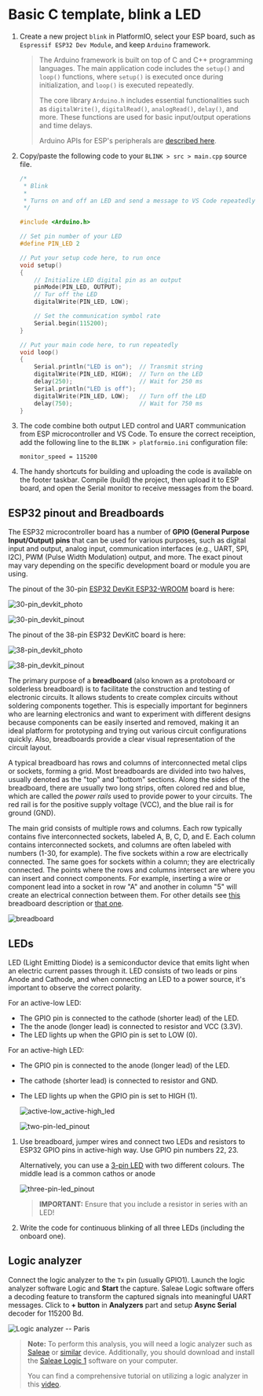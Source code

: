 # Basic C template, blink a LED

1. Create a new project `blink` in PlatformIO, select your ESP board, such as `Espressif ESP32 Dev Module`, and keep `Arduino` framework.

   > The Arduino framework is built on top of C and C++ programming languages. The main application code includes the `setup()` and `loop()` functions, where `setup()` is executed once during initialization, and `loop()` is executed repeatedly.
   >
   > The core library `Arduino.h` includes essential functionalities such as `digitalWrite()`, `digitalRead()`, `analogRead()`, `delay()`, and more. These functions are used for basic input/output operations and time delays.
   >
   > Arduino APIs for ESP's peripherals are [described here](https://espressif-docs.readthedocs-hosted.com/projects/arduino-esp32/en/latest/libraries.html#apis).

2. Copy/paste the following code to your `BLINK > src > main.cpp` source file.

    ```c
    /*
     * Blink
     *
     * Turns on and off an LED and send a message to VS Code repeatedly.
     */

    #include <Arduino.h>

    // Set pin number of your LED
    #define PIN_LED 2

    // Put your setup code here, to run once
    void setup()
    {
        // Initialize LED digital pin as an output
        pinMode(PIN_LED, OUTPUT);
        // Tur off the LED
        digitalWrite(PIN_LED, LOW);

        // Set the communication symbol rate
        Serial.begin(115200);
    }

    // Put your main code here, to run repeatedly
    void loop()
    {
        Serial.println("LED is on");  // Transmit string
        digitalWrite(PIN_LED, HIGH);  // Turn on the LED
        delay(250);                   // Wait for 250 ms
        Serial.println("LED is off");
        digitalWrite(PIN_LED, LOW);   // Turn off the LED
        delay(750);                   // Wait for 750 ms
    }
    ```

3. The code combine both output LED control and UART communication from ESP microcontroller and VS Code. To ensure the correct receiption, add the following line to the `BLINK > platformio.ini` configuration file:

   ```shell
   monitor_speed = 115200
   ```

4. The handy shortcuts for building and uploading the code is available on the footer taskbar. Compile (build) the project, then upload it to ESP board, and open the Serial monitor to receive messages from the board.

## ESP32 pinout and Breadboards

The ESP32 microcontroller board has a number of **GPIO (General Purpose Input/Output) pins** that can be used for various purposes, such as digital input and output, analog input, communication interfaces (e.g., UART, SPI, I2C), PWM (Pulse Width Modulation) output, and more. The exact pinout may vary depending on the specific development board or module you are using.

The pinout of the 30-pin [ESP32 DevKit ESP32-WROOM](https://circuits4you.com/2018/12/31/esp32-devkit-esp32-wroom-gpio-pinout/) board is here:

   ![30-pin_devkit_photo](../../images/ESP32-30-pin_photo.png)

   ![30-pin_devkit_pinout](../../images/ESP32-30-pin_Pinout.png)

The pinout of the 38-pin ESP32 DevKitC board is here:

   ![38-pin_devkit_photo](../../images/ESP32-38-Pin-DevKitC_photo.png)

   ![38-pin_devkit_pinout](../../images/ESP32-38-Pin-DevKitC_pinout.png)

The primary purpose of a **breadboard** (also known as a protoboard or solderless breadboard) is to facilitate the construction and testing of electronic circuits. It allows students to create complex circuits without soldering components together. This is especially important for beginners who are learning electronics and want to experiment with different designs because components can be easily inserted and removed, making it an ideal platform for prototyping and trying out various circuit configurations quickly. Also, breadboards provide a clear visual representation of the circuit layout.

A typical breadboard has rows and columns of interconnected metal clips or sockets, forming a grid. Most breadboards are divided into two halves, usually denoted as the "top" and "bottom" sections. Along the sides of the breadboard, there are usually two long strips, often colored red and blue, which are called the *power rails* used to provide power to your circuits. The red rail is for the positive supply voltage (VCC), and the blue rail is for ground (GND).

The main grid consists of multiple rows and columns. Each row typically contains five interconnected sockets, labeled A, B, C, D, and E. Each column contains interconnected sockets, and columns are often labeled with numbers (1-30, for example). The five sockets within a row are electrically connected. The same goes for sockets within a column; they are electrically connected. The points where the rows and columns intersect are where you can insert and connect components. For example, inserting a wire or component lead into a socket in row "A" and another in column "5" will create an electrical connection between them. For other details see [this](https://computers.tutsplus.com/tutorials/how-to-use-a-breadboard-and-build-a-led-circuit--mac-54746) breadboard description or [that one](https://www.sciencebuddies.org/science-fair-projects/references/how-to-use-a-breadboard).

   ![breadboard](../../images/breadboard-row-connections.png)

## LEDs

LED (Light Emitting Diode) is a semiconductor device that emits light when an electric current passes through it. LED consists of two leads or pins Anode and Cathode, and when connecting an LED to a power source, it's important to observe the correct polarity.

For an active-low LED:

* The GPIO pin is connected to the cathode (shorter lead) of the LED.
* The the anode (longer lead) is connected to resistor and VCC (3.3V).
* The LED lights up when the GPIO pin is set to LOW (0).

For an active-high LED:

* The GPIO pin is connected to the anode (longer lead) of the LED.
* The cathode (shorter lead) is connected to resistor and GND.
* The LED lights up when the GPIO pin is set to HIGH (1).

   ![active-low_active-high_led](../../images/gpio_high_low_easyEda.png)

   ![two-pin-led_pinout](../../images/LED-polarity.png)

1. Use breadboard, jumper wires and connect two LEDs and resistors to ESP32 GPIO pins in active-high way. Use GPIO pin numbers 22, 23.

   Alternatively, you can use a [3-pin LED](https://lednique.com/leds-with-more-than-two-pins/) with two different colours. The middle lead is a common cathos or anode

   ![three-pin-led_pinout](../../images/3-pin_led.png)

   > **IMPORTANT:** Ensure that you include a resistor in series with an LED!

2. Write the code for continuous blinking of all three LEDs (including the onboard one).

## Logic analyzer

Connect the logic analyzer to the `Tx` pin (usually GPIO1). Launch the logic analyzer software Logic and **Start** the capture. Saleae Logic software offers a decoding feature to transform the captured signals into meaningful UART messages. Click to **+ button** in **Analyzers** part and setup **Async Serial** decoder for 115200 Bd.

![Logic analyzer -- Paris](../../images/analyzer_paris.png)

> **Note:** To perform this analysis, you will need a logic analyzer such as [Saleae](https://www.saleae.com/) or [similar](https://www.amazon.com/KeeYees-Analyzer-Device-Channel-Arduino/dp/B07K6HXDH1/ref=sr_1_6?keywords=saleae+logic+analyzer&qid=1667214875&qu=eyJxc2MiOiI0LjIyIiwicXNhIjoiMy45NSIsInFzcCI6IjMuMDMifQ%3D%3D&sprefix=saleae+%2Caps%2C169&sr=8-6) device. Additionally, you should download and install the [Saleae Logic 1](https://support.saleae.com/logic-software/legacy-software/older-software-releases#logic-1-x-download-links) software on your computer.
>
> You can find a comprehensive tutorial on utilizing a logic analyzer in this [video](https://www.youtube.com/watch?v=CE4-T53Bhu0).
